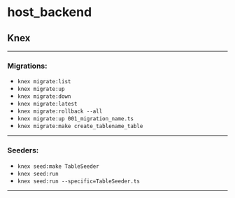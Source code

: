 # host_backend
## Knex

---

### Migrations:

- `knex migrate:list`
- `knex migrate:up`
- `knex migrate:down`
- `knex migrate:latest`
- `knex migrate:rollback --all`
- `knex migrate:up 001_migration_name.ts`
- `knex migrate:make create_tablename_table`

---

### Seeders:

- `knex seed:make TableSeeder`
- `knex seed:run`
- `knex seed:run --specific=TableSeeder.ts`

---  
